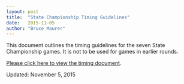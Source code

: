 ```yaml
---
layout: post
title:  "State Championship Timing Guidelines"
date:   2015-11-05
author: "Bruce Maurer"
---
```


This document outlines the timing guidelines for the seven State Championship
games. It is not to be used for games in earlier rounds.

[Please click here to view the timing document](https://storage.googleapis.com/ohsaa-websites/bulletins/2015/2015-OHSAA-Football-Championships-Master-Timing-Sheet.pdf).

Updated: November 5, 2015
